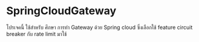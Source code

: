 # SpringCloudGateway

โปรเจคนี้ ใช้สำหรับ ศึกษา
การทำ Gateway ด้วย Spring cloud
ซึ่งเลือกใช้ feature circuit breaker กับ rate limit มาใช้ 
